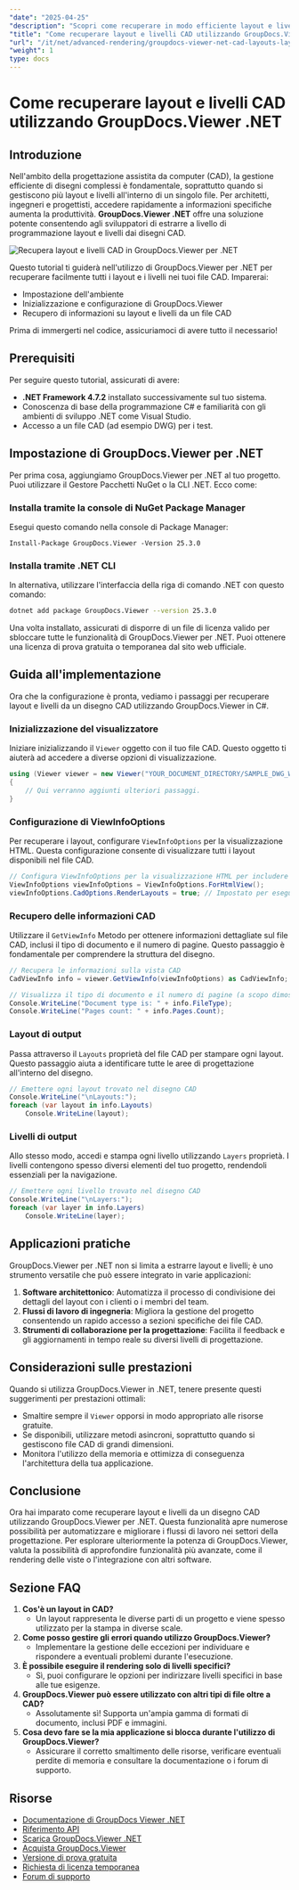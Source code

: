 ```yaml
---
"date": "2025-04-25"
"description": "Scopri come recuperare in modo efficiente layout e livelli dai file CAD utilizzando GroupDocs.Viewer .NET, semplificando il flusso di lavoro di progettazione con questa libreria di rendering avanzata."
"title": "Come recuperare layout e livelli CAD utilizzando GroupDocs.Viewer .NET per una gestione efficiente della progettazione"
"url": "/it/net/advanced-rendering/groupdocs-viewer-net-cad-layouts-layers-retrieval/"
"weight": 1
type: docs
---
```

# Come recuperare layout e livelli CAD utilizzando GroupDocs.Viewer .NET
## Introduzione
Nell'ambito della progettazione assistita da computer (CAD), la gestione efficiente di disegni complessi è fondamentale, soprattutto quando si gestiscono più layout e livelli all'interno di un singolo file. Per architetti, ingegneri e progettisti, accedere rapidamente a informazioni specifiche aumenta la produttività. **GroupDocs.Viewer .NET** offre una soluzione potente consentendo agli sviluppatori di estrarre a livello di programmazione layout e livelli dai disegni CAD.

![Recupera layout e livelli CAD in GroupDocs.Viewer per .NET](/viewer/advanced-rendering/retrieve-cad-layouts-layers-img.png)

Questo tutorial ti guiderà nell'utilizzo di GroupDocs.Viewer per .NET per recuperare facilmente tutti i layout e i livelli nei tuoi file CAD. Imparerai:
- Impostazione dell'ambiente
- Inizializzazione e configurazione di GroupDocs.Viewer
- Recupero di informazioni su layout e livelli da un file CAD

Prima di immergerti nel codice, assicuriamoci di avere tutto il necessario!
## Prerequisiti
Per seguire questo tutorial, assicurati di avere:
- **.NET Framework 4.7.2** installato successivamente sul tuo sistema.
- Conoscenza di base della programmazione C# e familiarità con gli ambienti di sviluppo .NET come Visual Studio.
- Accesso a un file CAD (ad esempio DWG) per i test.
## Impostazione di GroupDocs.Viewer per .NET
Per prima cosa, aggiungiamo GroupDocs.Viewer per .NET al tuo progetto. Puoi utilizzare il Gestore Pacchetti NuGet o la CLI .NET. Ecco come:
### Installa tramite la console di NuGet Package Manager
Esegui questo comando nella console di Package Manager:
```plaintext
Install-Package GroupDocs.Viewer -Version 25.3.0
```
### Installa tramite .NET CLI
In alternativa, utilizzare l'interfaccia della riga di comando .NET con questo comando:
```bash
dotnet add package GroupDocs.Viewer --version 25.3.0
```
Una volta installato, assicurati di disporre di un file di licenza valido per sbloccare tutte le funzionalità di GroupDocs.Viewer per .NET. Puoi ottenere una licenza di prova gratuita o temporanea dal sito web ufficiale.
## Guida all'implementazione
Ora che la configurazione è pronta, vediamo i passaggi per recuperare layout e livelli da un disegno CAD utilizzando GroupDocs.Viewer in C#.
### Inizializzazione del visualizzatore
Iniziare inizializzando il `Viewer` oggetto con il tuo file CAD. Questo oggetto ti aiuterà ad accedere a diverse opzioni di visualizzazione.
```csharp
using (Viewer viewer = new Viewer("YOUR_DOCUMENT_DIRECTORY/SAMPLE_DWG_WITH_LAYOUTS_AND_LAYERS"))
{
    // Qui verranno aggiunti ulteriori passaggi.
}
```
### Configurazione di ViewInfoOptions
Per recuperare i layout, configurare `ViewInfoOptions` per la visualizzazione HTML. Questa configurazione consente di visualizzare tutti i layout disponibili nel file CAD.
```csharp
// Configura ViewInfoOptions per la visualizzazione HTML per includere i layout
ViewInfoOptions viewInfoOptions = ViewInfoOptions.ForHtmlView();
viewInfoOptions.CadOptions.RenderLayouts = true; // Impostato per eseguire il rendering di tutti i layout
```
### Recupero delle informazioni CAD
Utilizzare il `GetViewInfo` Metodo per ottenere informazioni dettagliate sul file CAD, inclusi il tipo di documento e il numero di pagine. Questo passaggio è fondamentale per comprendere la struttura del disegno.
```csharp
// Recupera le informazioni sulla vista CAD
CadViewInfo info = viewer.GetViewInfo(viewInfoOptions) as CadViewInfo;

// Visualizza il tipo di documento e il numero di pagine (a scopo dimostrativo)
Console.WriteLine("Document type is: " + info.FileType);
Console.WriteLine("Pages count: " + info.Pages.Count);
```
### Layout di output
Passa attraverso il `Layouts` proprietà del file CAD per stampare ogni layout. Questo passaggio aiuta a identificare tutte le aree di progettazione all'interno del disegno.
```csharp
// Emettere ogni layout trovato nel disegno CAD
Console.WriteLine("\nLayouts:");
foreach (var layout in info.Layouts)
    Console.WriteLine(layout);
```
### Livelli di output
Allo stesso modo, accedi e stampa ogni livello utilizzando `Layers` proprietà. I livelli contengono spesso diversi elementi del tuo progetto, rendendoli essenziali per la navigazione.
```csharp
// Emettere ogni livello trovato nel disegno CAD
Console.WriteLine("\nLayers:");
foreach (var layer in info.Layers)
    Console.WriteLine(layer);
```
## Applicazioni pratiche
GroupDocs.Viewer per .NET non si limita a estrarre layout e livelli; è uno strumento versatile che può essere integrato in varie applicazioni:
1. **Software architettonico**: Automatizza il processo di condivisione dei dettagli del layout con i clienti o i membri del team.
2. **Flussi di lavoro di ingegneria**: Migliora la gestione del progetto consentendo un rapido accesso a sezioni specifiche dei file CAD.
3. **Strumenti di collaborazione per la progettazione**: Facilita il feedback e gli aggiornamenti in tempo reale su diversi livelli di progettazione.
## Considerazioni sulle prestazioni
Quando si utilizza GroupDocs.Viewer in .NET, tenere presente questi suggerimenti per prestazioni ottimali:
- Smaltire sempre il `Viewer` opporsi in modo appropriato alle risorse gratuite.
- Se disponibili, utilizzare metodi asincroni, soprattutto quando si gestiscono file CAD di grandi dimensioni.
- Monitora l'utilizzo della memoria e ottimizza di conseguenza l'architettura della tua applicazione.
## Conclusione
Ora hai imparato come recuperare layout e livelli da un disegno CAD utilizzando GroupDocs.Viewer per .NET. Questa funzionalità apre numerose possibilità per automatizzare e migliorare i flussi di lavoro nei settori della progettazione. Per esplorare ulteriormente la potenza di GroupDocs.Viewer, valuta la possibilità di approfondire funzionalità più avanzate, come il rendering delle viste o l'integrazione con altri software.
## Sezione FAQ
1. **Cos'è un layout in CAD?**
   - Un layout rappresenta le diverse parti di un progetto e viene spesso utilizzato per la stampa in diverse scale.
2. **Come posso gestire gli errori quando utilizzo GroupDocs.Viewer?**
   - Implementare la gestione delle eccezioni per individuare e rispondere a eventuali problemi durante l'esecuzione.
3. **È possibile eseguire il rendering solo di livelli specifici?**
   - Sì, puoi configurare le opzioni per indirizzare livelli specifici in base alle tue esigenze.
4. **GroupDocs.Viewer può essere utilizzato con altri tipi di file oltre a CAD?**
   - Assolutamente sì! Supporta un'ampia gamma di formati di documento, inclusi PDF e immagini.
5. **Cosa devo fare se la mia applicazione si blocca durante l'utilizzo di GroupDocs.Viewer?**
   - Assicurare il corretto smaltimento delle risorse, verificare eventuali perdite di memoria e consultare la documentazione o i forum di supporto.
## Risorse
- [Documentazione di GroupDocs Viewer .NET](https://docs.groupdocs.com/viewer/net/)
- [Riferimento API](https://reference.groupdocs.com/viewer/net/)
- [Scarica GroupDocs.Viewer .NET](https://releases.groupdocs.com/viewer/net/)
- [Acquista GroupDocs.Viewer](https://purchase.groupdocs.com/buy)
- [Versione di prova gratuita](https://releases.groupdocs.com/viewer/net/)
- [Richiesta di licenza temporanea](https://purchase.groupdocs.com/temporary-license/)
- [Forum di supporto](https://forum.groupdocs.com/c/viewer/9)